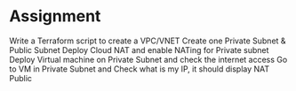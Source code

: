 # Assignment
Write a Terraform script to create a    VPC/VNET  Create one Private Subnet &amp; Public Subnet   Deploy Cloud NAT and enable NATing for Private subnet  Deploy Virtual machine on Private Subnet and check the internet access  Go to VM in Private Subnet and Check what is my IP, it should display NAT Public 
